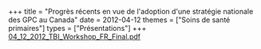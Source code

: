 +++
title = "Progrès récents en vue de l'adoption d'une stratégie nationale des GPC au Canada"
date = 2012-04-12
themes = ["Soins de santé primaires"]
types = ["Présentations"]
+++
[04\_12\_2012\_TBI\_Workshop\_FR\_Final.pdf](/files/04_12_2012_TBI_Workshop_FR_Final.pdf)
